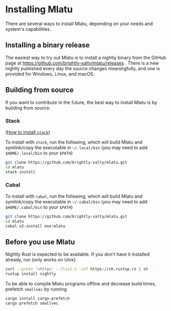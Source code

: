 # Installing Mlatu

There are several ways to install Mlatu, depending on your needs and system's capabilities.



## Installing  a binary release

The easiest way to try out Mlatu is to install a nightly binary from the GitHub page at https://github.com/brightly-salty/mlatu/releases . There is a new nightly published every day the source changes meaningfully, and one is provided for Windows, Linux, and macOS.

## Building from source

If you want to contribute in the future, the best way to install Mlatu is by building from source.

### Stack

([How to install `stack`](https://docs.haskellstack.org/en/stable/install_and_upgrade/))

 To install with `stack`, run the following, which will build Mlatu and symlink/copy the executable in `~/.local/bin` (you may need to add `$HOME/.local/bin` to your `$PATH`)

```sh
git clone https://github.com/brightly-salty/mlatu.git
cd mlatu
stack install
```

### Cabal

To install with `cabal`, run the following, which will build Mlatu and symlink/copy the executable in `~/.cabal/bin` (you may need to add `$HOME/.cabal/bin` to your `$PATH`)

```sh
git clone https://github.com/brightly-salty/mlatu.git
cd mlatu
cabal v2-install exe:mlatu
```

## Before you use Mlatu

Nightly Rust is expected to be available. If you don't have it installed already, run (only works on Unix)
```sh
curl --proto '=https' --tlsv1.2 -sSf https://sh.rustup.rs | sh
rustup install nightly
```

To be able to compile Mlatu programs offline and decrease build times, prefetch `smallvec` by running
```sh
cargo install cargo-prefetch
cargo prefetch smallvec
```
